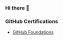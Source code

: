 ### Hi there 👋

<!--
**groovelab/groovelab** is a ✨ _special_ ✨ repository because its `README.md` (this file) appears on your GitHub profile.

Here are some ideas to get you started:

- 🔭 I’m currently working on ...
- 🌱 I’m currently learning ...
- 👯 I’m looking to collaborate on ...
- 🤔 I’m looking for help with ...
- 💬 Ask me about ...
- 📫 How to reach me: ...
- 😄 Pronouns: ...
- ⚡ Fun fact: ...
-->

### GitHub Certifications
- [GitHub Foundations](https://www.credly.com/badges/c20cadf4-0485-403d-b0aa-d33b985846d2/public_url)
